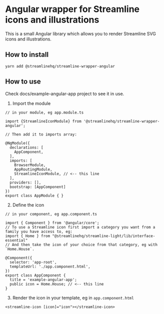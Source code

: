 # Angular wrapper for Streamline icons and illustrations
This is a small Angular library which allows you to render Streamline SVG icons and illustrations.

## How to install
`yarn add @streamlinehq/streamline-wrapper-angular`

## How to use
Check docs/example-angular-app project to see it in use.

1. Import the module
```
// in your module, eg app.module.ts

import {StreamlineIconModule} from '@streamlinehq/streamline-wrapper-angular';

// Then add it to imports array:

@NgModule({
  declarations: [
    AppComponent,
  ],
  imports: [
    BrowserModule,
    AppRoutingModule,
    StreamlineIconModule, // <-- this line
  ],
  providers: [],
  bootstrap: [AppComponent]
})
export class AppModule { }
```

2. Define the icon
```
// in your component, eg app.component.ts

import { Component } from '@angular/core';
// To use a Streamline icon first import a category you want from a family you have access to, eg:
import { Home } from "@streamlinehq/streamline-light/lib/interface-essential"
// And then take the icon of your choice from that category, eg with `Home.House`.

@Component({
  selector: 'app-root',
  templateUrl: './app.component.html',
})
export class AppComponent {
  title = 'example-angular-app';
  public icon = Home.House; // <-- this line
}
```

3. Render the icon in your template, eg in `app.component.html`
```
<streamline-icon [icon]="icon"></streamline-icon>
```
